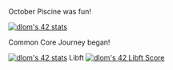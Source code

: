 <p>October Piscine was fun!</p>
<a href="https://github.com/JaeSeoKim/badge42"><img src="https://badge42.vercel.app/api/v2/cldfo3ybd02010fl41k2aj9pc/stats?cursusId=9&coalitionId=287" alt="dlom's 42 stats" /></a>
<p>Common Core Journey began!</p>
<a href="https://github.com/JaeSeoKim/badge42"><img src="https://badge42.vercel.app/api/v2/cldfo3ybd02010fl41k2aj9pc/stats?cursusId=21&coalitionId=undefined" alt="dlom's 42 stats" /></a>
Libft <a href="https://github.com/JaeSeoKim/badge42"><img src="https://badge42.vercel.app/api/v2/cldfo3ybd02010fl41k2aj9pc/project/2928975" alt="dlom's 42 Libft Score" /></a>
